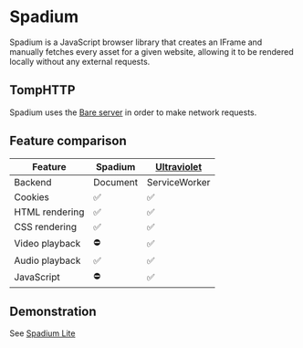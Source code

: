 # Spadium

Spadium is a JavaScript browser library that creates an IFrame and manually fetches every asset for a given website, allowing it to be rendered locally without any external requests.

## TompHTTP

Spadium uses the [Bare server](https://github.com/tomphttp/specifications/blob/master/BareServer.md) in order to make network requests.

## Feature comparison

| Feature        | Spadium  | [Ultraviolet](https://github.com/titaniumnetwork-dev/Ultraviolet) |
| -------------- | -------- | ----------------------------------------------------------------- |
| Backend        | Document | ServiceWorker                                                     |
| Cookies        | ✅       | ✅                                                                |
| HTML rendering | ✅       | ✅                                                                |
| CSS rendering  | ✅       | ✅                                                                |
| Video playback | ⛔       | ✅                                                                |
| Audio playback | ✅       | ✅                                                                |
| JavaScript     | ⛔       | ✅                                                                |

## Demonstration

See [Spadium Lite](https://github.com/e9x/spadium-lite)
